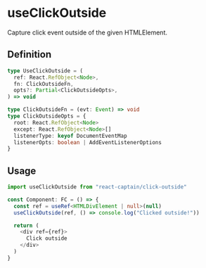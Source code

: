 # useClickOutside

Capture click event outside of the given HTMLElement.

## Definition

```typescript
type UseClickOutside = (
  ref: React.RefObject<Node>,
  fn: ClickOutsideFn,
  opts?: Partial<ClickOutsideOpts>,
) => void

type ClickOutsideFn = (evt: Event) => void
type ClickOutsideOpts = {
  root: React.RefObject<Node>
  except: React.RefObject<Node>[]
  listenerType: keyof DocumentEventMap
  listenerOpts: boolean | AddEventListenerOptions
}
```

## Usage

```typescript
import useClickOutside from "react-captain/click-outside"

const Component: FC = () => {
  const ref = useRef<HTMLDivElement | null>(null)
  useClickOutside(ref, () => console.log("Clicked outside!"))

  return (
    <div ref={ref}>
      Click outside
    </div>
  )
}
```

